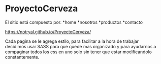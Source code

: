 # ProyectoCerveza

El sitio está compuesto por: 
*home
*nosotros
*productos
*contacto

https://notryal.github.io/ProyectoCerveza/

Cada pagina se le agrega estilo, para facilitar a la hora de trabajar decidimos usar SASS para que quede mas organizado y para ayudarnos a compaginar todos los css en uno solo sin tener que estar modificandolo constantemente.
